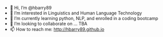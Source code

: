 - 👋 Hi, I’m @hbarry89
- 👀 I’m interested in Linguistics and Human Language Technology
- 🌱 I’m currently learning python, NLP, and enrolled in a coding bootcamp
- 💞️ I’m looking to collaborate on ... TBA
- 📫 How to reach me: http://hbarry89.github.io

<!---
hbarry89/hbarry89 is a ✨ special ✨ repository because its `README.md` (this file) appears on your GitHub profile.
You can click the Preview link to take a look at your changes.
--->
